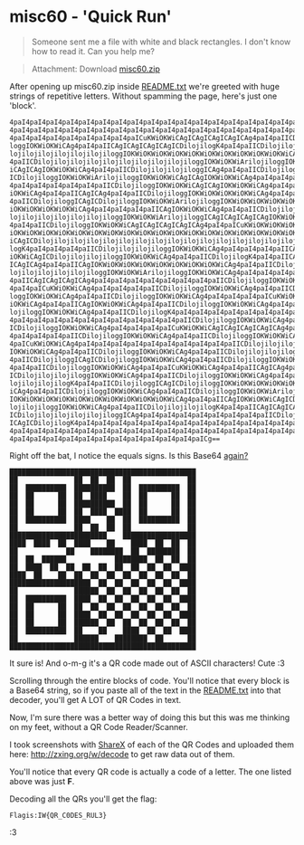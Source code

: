 # misc60 - 'Quick Run'

>   Someone sent me a file with white and black rectangles. I don't know how
>   to read it. Can you help me?

>   Attachment: Download [misc60.zip](./misc60.zip)

After opening up misc60.zip inside [README.txt](./README.txt) we're greeted with huge strings of repetitive letters. Without spamming the page, here's just one 'block'.

```
4paI4paI4paI4paI4paI4paI4paI4paI4paI4paI4paI4paI4paI4paI4paI4paI4paI4paI4paI
4paI4paI4paI4paI4paI4paI4paI4paI4paI4paI4paI4paI4paI4paI4paI4paI4paI4paI4paI
4paI4paI4paI4paI4paI4paI4paI4paICuKWiOKWiCAgICAgICAgICAgICAg4paI4paIICDiloji
loggIOKWiOKWiCAg4paI4paIICAgICAgICAgICAgICDilojilogK4paI4paIICDilojilojiloji
lojilojilojilojilojilojiloggIOKWiOKWiOKWiOKWiOKWiOKWiOKWiOKWiOKWiOKWiCAg4paI
4paIICDilojilojilojilojilojilojilojilojilojiloggIOKWiOKWiArilojiloggIOKWiOKW
iCAgICAgIOKWiOKWiCAg4paI4paIICDilojilojilojiloggICAg4paI4paIICDilojiloggICAg
ICDilojiloggIOKWiOKWiArilojiloggIOKWiOKWiCAgICAgIOKWiOKWiCAg4paI4paI4paI4paI
4paI4paI4paI4paI4paI4paIICDilojiloggIOKWiOKWiCAgICAgIOKWiOKWiCAg4paI4paICuKW
iOKWiCAg4paI4paIICAgICAg4paI4paIICDilojiloggIOKWiOKWiOKWiOKWiCAg4paI4paI4paI
4paIICDilojiloggICAgICDilojiloggIOKWiOKWiArilojiloggIOKWiOKWiOKWiOKWiOKWiOKW
iOKWiOKWiOKWiOKWiCAg4paI4paI4paI4paIICAgIOKWiOKWiCAg4paI4paIICDilojilojiloji
lojilojilojilojilojilojiloggIOKWiOKWiArilojiloggICAgICAgICAgICAgIOKWiOKWiCAg
4paI4paIICDilojiloggIOKWiOKWiCAgICAgICAgICAgICAg4paI4paICuKWiOKWiOKWiOKWiOKW
iOKWiOKWiOKWiOKWiOKWiOKWiOKWiOKWiOKWiOKWiOKWiOKWiOKWiOKWiOKWiOKWiOKWiOKWiOKW
iCAgICDilojilojilojilojilojilojilojilojilojilojilojilojilojilojilojilojiloji
logK4paI4paI4paI4paIICDilojilojilojiloggIOKWiOKWiCAg4paI4paI4paI4paIICAgIOKW
iOKWiCAgICDilojilojilojiloggIOKWiOKWiCAg4paI4paIICDilojilogK4paI4paIICAgICAg
ICAgICAg4paI4paIICAgIOKWiOKWiOKWiOKWiOKWiOKWiOKWiOKWiCAg4paI4paIICDilojiloji
lojilojilojilojilojiloggIOKWiOKWiArilojiloggIOKWiOKWiCAg4paI4paI4paI4paI4paI
4paIICAgICAgICAgICAg4paI4paI4paI4paI4paI4paI4paI4paIICDilojiloggIOKWiOKWiCAg
4paI4paICuKWiOKWiCAg4paI4paI4paI4paIICDilojiloggIOKWiOKWiCAg4paI4paIICDiloji
loggIOKWiOKWiCAg4paI4paIICDilojiloggIOKWiOKWiCAg4paI4paI4paI4paICuKWiOKWiOKW
iOKWiCAg4paI4paIICAgIOKWiOKWiCAg4paI4paIICDilojiloggIOKWiOKWiCAg4paI4paIICDi
lojiloggIOKWiOKWiCAg4paI4paIICDilojilogK4paI4paI4paI4paI4paI4paI4paI4paI4paI
4paI4paI4paI4paI4paI4paI4paI4paI4paI4paI4paIICDilojiloggIOKWiOKWiCAg4paI4paI
ICDilojiloggIOKWiOKWiCAg4paI4paI4paI4paICuKWiOKWiCAgICAgICAgICAgICAg4paI4paI
4paI4paI4paI4paIICDilojiloggIOKWiOKWiCAg4paI4paIICDilojiloggIOKWiOKWiCAg4paI
4paICuKWiOKWiCAg4paI4paI4paI4paI4paI4paI4paI4paI4paI4paIICDilojilojilojilogg
IOKWiOKWiCAg4paI4paIICDilojiloggIOKWiOKWiCAg4paI4paIICDilojilojilojilogK4paI
4paIICDilojiloggICAgICDilojiloggIOKWiOKWiCAg4paI4paIICDilojiloggIOKWiOKWiCAg
4paI4paIICDilojiloggIOKWiOKWiCAg4paI4paICuKWiOKWiCAg4paI4paIICAgICAg4paI4paI
ICDilojilojilojiloggIOKWiOKWiCAg4paI4paIICDilojiloggIOKWiOKWiCAg4paI4paIICDi
lojilojilojilogK4paI4paIICDilojiloggICAgICDilojiloggIOKWiOKWiOKWiOKWiOKWiOKW
iCAg4paI4paIICDilojiloggIOKWiOKWiCAg4paI4paIICDilojiloggIOKWiOKWiArilojilogg
IOKWiOKWiOKWiOKWiOKWiOKWiOKWiOKWiOKWiOKWiCAg4paI4paIICAgIOKWiOKWiCAgICDiloji
lojilojiloggIOKWiOKWiCAg4paI4paIICDilojilojilojilogK4paI4paIICAgICAgICAgICAg
ICDilojilojilojilojilojiloggICAg4paI4paI4paI4paI4paI4paI4paI4paIICDilojilogg
ICAgICDilojilogK4paI4paI4paI4paI4paI4paI4paI4paI4paI4paI4paI4paI4paI4paI4paI
4paI4paI4paI4paI4paI4paI4paI4paI4paI4paI4paI4paI4paI4paI4paI4paI4paI4paI4paI
4paI4paI4paI4paI4paI4paI4paI4paI4paI4paI4paI4paICg==
```

Right off the bat, I notice the equals signs. Is this Base64 [again?](http://www.freeformatter.com/base64-encoder.html)

```
██████████████████████████████████████████████
██              ██  ██  ██  ██              ██
██  ██████████  ██████████  ██  ██████████  ██
██  ██      ██  ██  ████    ██  ██      ██  ██
██  ██      ██  ██████████  ██  ██      ██  ██
██  ██      ██  ██  ████  ████  ██      ██  ██
██  ██████████  ████    ██  ██  ██████████  ██
██              ██  ██  ██  ██              ██
████████████████████████    ██████████████████
████  ████  ██  ████    ██    ████  ██  ██  ██
██            ██    ████████  ██  ████████  ██
██  ██  ██████            ████████  ██  ██  ██
██  ████  ██  ██  ██  ██  ██  ██  ██  ██  ████
████  ██    ██  ██  ██  ██  ██  ██  ██  ██  ██
████████████████████  ██  ██  ██  ██  ██  ████
██              ██████  ██  ██  ██  ██  ██  ██
██  ██████████  ████  ██  ██  ██  ██  ██  ████
██  ██      ██  ██  ██  ██  ██  ██  ██  ██  ██
██  ██      ██  ████  ██  ██  ██  ██  ██  ████
██  ██      ██  ██████  ██  ██  ██  ██  ██  ██
██  ██████████  ██    ██    ████  ██  ██  ████
██              ██████    ████████  ██      ██
██████████████████████████████████████████████

```

It sure is! And o-m-g it's a QR code made out of ASCII characters! Cute :3

Scrolling through the entire blocks of code. You'll notice that every block is a Base64 string, so if you paste all of the text in the [README.txt](./README.txt) into that decoder, you'll get A LOT of QR Codes in text.

Now, I'm sure there was a better way of doing this but this was me thinking on my feet, without a QR Code Reader/Scanner.

I took screenshots with [ShareX](https://getsharex.com/) of each of the QR Codes and uploaded them here: http://zxing.org/w/decode to get raw data out of them.

You'll notice that every QR code is actually a code of a letter. The one listed above was just **F**.

Decoding all the QRs you'll get the flag:

```
Flagis:IW{QR_C0DES_RUL3}
```

:3

